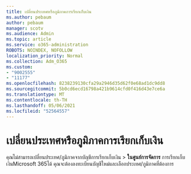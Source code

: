 ```yaml
---
title: เปลี่ยนประเทศหรือภูมิภาคการเรียกเก็บเงิน
ms.author: pebaum
author: pebaum
manager: scotv
ms.audience: Admin
ms.topic: article
ms.service: o365-administration
ROBOTS: NOINDEX, NOFOLLOW
localization_priority: Normal
ms.collection: Adm_O365
ms.custom:
- "9002555"
- "11177"
ms.openlocfilehash: 8238239130cfa29a2946d35d62f0e68ad1dc9dd8
ms.sourcegitcommit: 5b0cd6ecd16798a421b9614cfd0f416d43e7ce6a
ms.translationtype: MT
ms.contentlocale: th-TH
ms.lasthandoff: 05/06/2021
ms.locfileid: "52564557"
---
```

# <a name="change-billing-country-or-region"></a>เปลี่ยนประเทศหรือภูมิภาคการเรียกเก็บเงิน

คุณไม่สามารถเปลี่ยนประเทศ/ภูมิภาคจากบัญชีการเรียกเก็บเงิน  >  **ในศูนย์การจัดการ** การเรียกเก็บเงินMicrosoft 365ได้ คุณจะต้องลงทะเบียนบัญชีใหม่และเลือกประเทศ/ภูมิภาคที่ต้องการ 